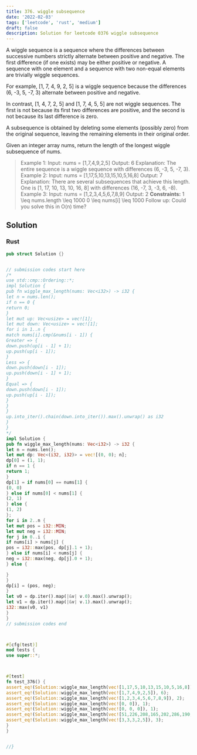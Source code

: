 ```yaml
---
title: 376. wiggle subsequence
date: '2022-02-03'
tags: ['leetcode', 'rust', 'medium']
draft: false
description: Solution for leetcode 0376 wiggle subsequence
---
```




A wiggle sequence is a sequence where the differences between successive numbers strictly alternate between positive and negative. The first difference (if one exists) may be either positive or negative. A sequence with one element and a sequence with two non-equal elements are trivially wiggle sequences.



For example, [1, 7, 4, 9, 2, 5] is a wiggle sequence because the differences (6, -3, 5, -7, 3) alternate between positive and negative.

In contrast, [1, 4, 7, 2, 5] and [1, 7, 4, 5, 5] are not wiggle sequences. The first is not because its first two differences are positive, and the second is not because its last difference is zero.



A subsequence is obtained by deleting some elements (possibly zero) from the original sequence, leaving the remaining elements in their original order.

Given an integer array nums, return the length of the longest wiggle subsequence of nums.



>   Example 1:
>   Input: nums <TeX>=</TeX> [1,7,4,9,2,5]
>   Output: 6
>   Explanation: The entire sequence is a wiggle sequence with differences (6, -3, 5, -7, 3).
>   Example 2:
>   Input: nums <TeX>=</TeX> [1,17,5,10,13,15,10,5,16,8]
>   Output: 7
>   Explanation: There are several subsequences that achieve this length.
>   One is [1, 17, 10, 13, 10, 16, 8] with differences (16, -7, 3, -3, 6, -8).
>   Example 3:
>   Input: nums <TeX>=</TeX> [1,2,3,4,5,6,7,8,9]
>   Output: 2
**Constraints:**
>   	1 <TeX>\leq</TeX> nums.length <TeX>\leq</TeX> 1000
>   	0 <TeX>\leq</TeX> nums[i] <TeX>\leq</TeX> 1000
>   Follow up: Could you solve this in O(n) time?


## Solution


### Rust
```rust
pub struct Solution {}


// submission codes start here
/*
use std::cmp::Ordering::*;
impl Solution {
pub fn wiggle_max_length(nums: Vec<i32>) -> i32 {
let n = nums.len();
if n == 0 {
return 0;
}
let mut up: Vec<usize> = vec![1];
let mut down: Vec<usize> = vec![1];
for i in 1..n {
match nums[i].cmp(&nums[i - 1]) {
Greater => {
down.push(up[i - 1] + 1);
up.push(up[i - 1]);
}
Less => {
down.push(down[i - 1]);
up.push(down[i - 1] + 1);
}
Equal => {
down.push(down[i - 1]);
up.push(up[i - 1]);
}
}
}
up.into_iter().chain(down.into_iter()).max().unwrap() as i32
}
}
*/
impl Solution {
pub fn wiggle_max_length(nums: Vec<i32>) -> i32 {
let n = nums.len();
let mut dp: Vec<(i32, i32)> = vec![(0, 0); n];
dp[0] = (1, 1);
if n == 1 {
return 1;
}
dp[1] = if nums[0] == nums[1] {
(0, 0)
} else if nums[0] < nums[1] {
(2, 1)
} else {
(1, 2)
};
for i in 2..n {
let mut pos = i32::MIN;
let mut neg = i32::MIN;
for j in 0..i {
if nums[i] > nums[j] {
pos = i32::max(pos, dp[j].1 + 1);
} else if nums[i] < nums[j] {
neg = i32::max(neg, dp[j].0 + 1);
} else {

}
}
dp[i] = (pos, neg);
}
let v0 = dp.iter().map(|&v| v.0).max().unwrap();
let v1 = dp.iter().map(|&v| v.1).max().unwrap();
i32::max(v0, v1)
}
}
// submission codes end



#[cfg(test)]
mod tests {
use super::*;



#[test]
fn test_376() {
assert_eq!(Solution::wiggle_max_length(vec![1,17,5,10,13,15,10,5,16,8]), 7);
assert_eq!(Solution::wiggle_max_length(vec![1,7,4,9,2,5]), 6);
assert_eq!(Solution::wiggle_max_length(vec![1,2,3,4,5,6,7,8,9]), 2);
assert_eq!(Solution::wiggle_max_length(vec![0, 0]), 1);
assert_eq!(Solution::wiggle_max_length(vec![0, 0, 0]), 1);
assert_eq!(Solution::wiggle_max_length(vec![51,226,208,165,202,286,190,212,219,271,36,245,20,238,238,89,105,66,73,9,254,206,221,237,203,33,249,253,150,102,57,249,203,10,123,178,85,203,35,276,129,116,37,163,99,142,187,249,134,77,217,298,29,127,174,115,122,178,12,80,122,76,16,41,115,84,104,121,127,40,287,129,9,172,112,51,40,135,205,53,259,196,248,5,123,184,209,130,271,42,18,143,24,101,10,273,252,50,173,80,119,129,45,257,299,78,278,78,190,215,284,129,200,232,103,97,167,120,49,298,141,146,154,233,214,196,244,50,110,48,152,82,226,26,254,276,292,286,215,56,128,122,82,241,222,12,272,192,224,136,116,70,39,207,295,49,194,90,210,123,271,18,276,87,177,240,276,33,155,200,51,6,212,36,149,202,48,114,58,91,83,221,175,148,278,300,284,86,191,95,77,215,113,257,153,135,217,76,85,269,126,194,199,195,20,204,194,50,220,228,90,221,256,87,157,246,74,156,9,196,16,259,234,79,31,206,148,12,223,151,96,229,165,9,144,26,255,201,33,89,145,155,1,204,37,107,80,212,88,186,254,9,158,180,24,45,158,100,52,131,71,174,229,236,296,299,184,168,41,45,76,68,122,85,292,238,293,179,143,128,47,87,267,53,187,76,292,0,160,70,172,292,9,64,156,153,26,145,196,222]), 202);
assert_eq!(Solution::wiggle_max_length(vec![3,3,3,2,5]), 3);
}
}


//}

```
